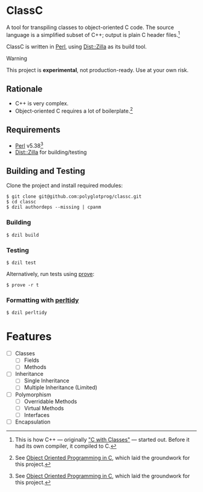# ClassC
A tool for transpiling classes to object-oriented C code. The source language
is a simplified subset of C++; output is plain C header files.[^1]

ClassC is written in [Perl], using [Dist::Zilla] as its build tool.

> [!WARNING]  
> This project is **experimental**, not production-ready. Use at your own risk.

## Rationale
- C++ is very complex.
- Object-oriented C requires a lot of boilerplate.[^2]

## Requirements
- [Perl] v5.38[^2]
- [Dist::Zilla] for building/testing

## Building and Testing
Clone the project and install required modules:

```console
$ git clone git@github.com:polyglotprog/classc.git
$ cd classc
$ dzil authordeps --missing | cpanm
```

### Building
```console
$ dzil build
```

### Testing
```console
$ dzil test
```

Alternatively, run tests using [prove]:
```console
$ prove -r t
```

### Formatting with [perltidy]
```console
$ dzil perltidy
```

# Features
- [ ] Classes
  - [ ] Fields
  - [ ] Methods
- [ ] Inheritance
  - [ ] Single Inheritance
  - [ ] Multiple Inheritance (Limited)
- [ ] Polymorphism
  - [ ] Overridable Methods
  - [ ] Virtual Methods
  - [ ] Interfaces
- [ ] Encapsulation

<!------------------------------------------------------------------------------
  Footnotes
------------------------------------------------------------------------------->
[^1]: This is how C++ &mdash; originally ["C with Classes"] &mdash; started out.
  Before it had its own compiler, it compiled to C.
[^2]: See [Object Oriented Programming in C], which laid the groundwork for this
  project.
[^3]: ClassC was developed using Perl v5.38 but may still work with earlier
  versions of Perl, with some adjustments.

<!------------------------------------------------------------------------------
  Links
------------------------------------------------------------------------------->
["C with Classes"]: https://www.stroustrup.com/bs_faq.html#invention
[Dist::Zilla]: https://dzil.org
[Object Oriented Programming in C]: https://github.com/polyglotprog/oop-c
[Perl]: https://www.perl.org
[perltidy]: http://perltidy.sourceforge.net
[prove]: https://perldoc.perl.org/prove
